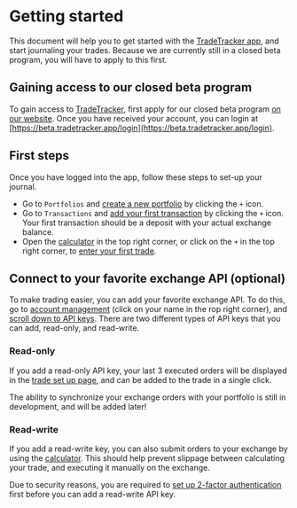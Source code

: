 # Getting started

This document will help you to get started with the [TradeTracker app](https://beta.tradetracker.app), and start journaling your trades.
Because we are currently still in a closed beta program, you will have to apply to this first.

## Gaining access to our closed beta program

To gain access to [TradeTracker](https://beta.tradetracker.app), first apply for our closed beta program [on our website](https://tradetracker.app).
Once you have received your account, you can login at [https://beta.tradetracker.app/login](https://beta.tradetracker.app/login).

## First steps

Once you have logged into the app, follow these steps to set-up your journal.

  * Go to `Portfolios` and [create a new portfolio](https://beta.tradetracker.app/portfolios#new) by clicking the `+` icon.
  * Go to `Transactions` and [add your first transaction](https://beta.tradetracker.app/transcations#new) by clicking the `+` icon. Your first transaction should be a deposit with your actual exchange balance.
  * Open the [calculator](/calculator) in the top right corner, or click on the `+` in the top right corner, to [enter your first trade](/trade-setup).
  
## Connect to your favorite exchange API (optional)

To make trading easier, you can add your favorite exchange API. To do this, go to [account management](/account-management) (click on your name in the rop right corner), and [scroll down to API keys](/account-management#api-keys).
There are two different types of API keys that you can add, read-only, and read-write.

### Read-only 

If you add a read-only API key, your last 3 executed orders will be displayed in the [trade set up page](/trade-setup), and can be added to the trade in a single click.

The ability to synchronize your exchange orders with your portfolio is still in development, and will be added later!

### Read-write

If you add a read-write key, you can also submit orders to your exchange by using the [calculator](/calculator). This should help prevent slippage between calculating your trade, and executing it manually on the exchange. 

Due to security reasons, you are required to [set up 2-factor authentication](https://beta.tradetracker.app/account#two-factor-authentication) first before you can add a read-write API key.


